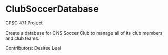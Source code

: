 # ClubSoccerDatabase
CPSC 471 Project

Create a database for CNS Soccer Club to manage all of its club members and club teams.

Contributors: Desiree Leal


